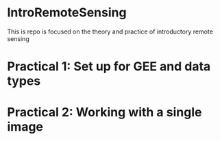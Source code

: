 # IntroRemoteSensing
This is repo is focused on the theory and practice of introductory remote sensing

# Practical 1: Set up for GEE and data types

# Practical 2: Working with a single image
